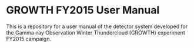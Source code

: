 # GROWTH FY2015 User Manual

This is a repository for a user manual of the detector system developed for the Gamma-ray Observation Winter Thundercloud (GROWTH) experiment FY2015 campaign.
